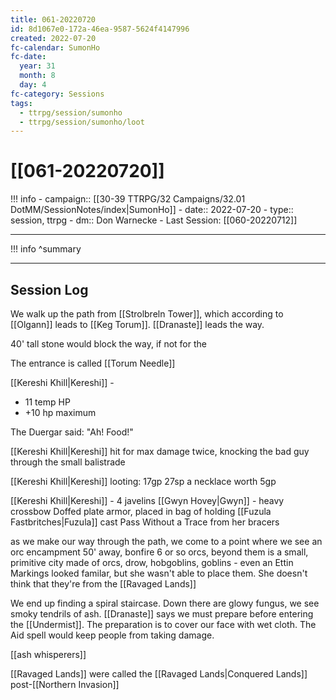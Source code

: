 ```yaml
---
title: 061-20220720
id: 8d1067e0-172a-46ea-9587-5624f4147996
created: 2022-07-20
fc-calendar: SumonHo
fc-date:
  year: 31
  month: 8
  day: 4
fc-category: Sessions
tags:
  - ttrpg/session/sumonho
  - ttrpg/session/sumonho/loot
---
```


# [[061-20220720]]

!!! info
    - campaign:: [[30-39 TTRPG/32 Campaigns/32.01 DotMM/SessionNotes/index|SumonHo]]
    - date:: 2022-07-20
    - type:: session, ttrpg
    - dm:: Don Warnecke
    - Last Session: [[060-20220712]]


---

!!! info
    ^summary

---

## Session Log

We walk up the path from [[Strolbreln Tower]], which according to [[Olgann]] leads to [[Keg Torum]]. [[Dranaste]] leads the way.

40' tall stone would block the way, if not for the 

The entrance is called [[Torum Needle]]

[[Kereshi Khill|Kereshi]] -
- 11 temp HP
- +10 hp maximum


The Duergar said: "Ah! Food!"

[[Kereshi Khill|Kereshi]] hit for max damage twice, knocking the bad guy through the small balistrade

[[Kereshi Khill|Kereshi]] looting:
17gp
27sp
a necklace worth 5gp

[[Kereshi Khill|Kereshi]] - 4 javelins
[[Gwyn Hovey|Gwyn]] - heavy crossbow
Doffed plate armor, placed in bag of holding
[[Fuzula Fastbritches|Fuzula]] cast Pass Without a Trace from her bracers


as we make our way through the path, we come to a point where we see an orc encampment 50' away, bonfire
6 or so orcs, beyond them is a small, primitive city made of orcs, drow, hobgoblins, goblins - even an Ettin
Markings looked familar, but she wasn't able to place them. She doesn't think that they're from the [[Ravaged Lands]]


We end up finding a spiral staircase. Down there are glowy fungus, we see smoky tendrils of ash. [[Dranaste]] says we must prepare before entering the [[Undermist]]. The preparation is to cover our face with wet cloth. The Aid spell would keep people from taking damage.

[[ash whisperers]]


[[Ravaged Lands]] were called the [[Ravaged Lands|Conquered Lands]] post-[[Northern Invasion]]